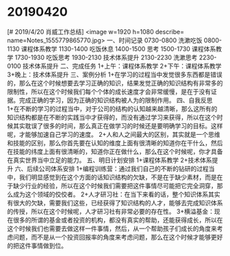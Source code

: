 # 20190420

[# 2019/4/20 肖威工作总结]
<image w=1920 h=1080 describe= name=Notes_1555779865770.jpg>
一、时间记录
0730-0800 洗漱吃饭
0800-1130 课程体系教学
1130-1400 吃饭休息
1400-1500 思考
1500-1730 课程体系教学
1730-1930 吃饭思考
1930-2130 技术体系提升
2130-2230 洗漱思考
2230-0100 技术体系提升
二、完成任务
1+上午：课程体系教学
2+下午：课程体系教学
3+晚上：技术体系提升
三、案例分析
1+在学习的过程当中发觉很多东西都是错误的，那么在这个时候想要去学习正确的知识，结果发觉正确的知识结构有非常多的限制性，所以在这个时候我们每个个体的成长速度才会非常缓慢，是在于没有证据。完成正确的学习，因为正确的知识结构被人为的限制作用。
四、自我反思
1+在不断的学习的过程当中，对于公司的结构的认知越来越清晰，那么这所有的知识结构都是在不断的实践当中才获得的，而没有通过学习来获得，所以在这个时候其实耽误了很多的时间，那么真正在做学习的时候还是要明确学习的目标。这样呢，才能够加速自己学习的速度。
2+人和人之间最大的区别，其实就是一个思维和技能的区别，那么你首先要在认知的维度上面有很清晰的知道你在干什么，然后在技能的纬度上面有很清晰的，知道你正在做什么，那么在这个时候呢，你才具备在真实世界当中立足的能力。
五、明日计划安排
1+课程体系教学
2+技术体系提升
六、后续公司体系安排
1+编程训练营：通过我们自己的不断的钻研的过程当中，我们明显感觉到在这个方面的话知识结构的欠缺，不是在于缺少素材，而是在于缺少行业的经验，所以在这个时候我们需要把这件事情尽可能把它完全洞穿，那么成为这个领域的佼佼者。
2+人才研习社：在当下来看的话，整个知识体系其实有很大的欠缺，需要我们这些，已经获得了知识结构的人才，能够去完成知识体系的传授，所以在这个时候呢，人才研习社有非常必要的存在性。
3+横溢基金：现在很多的所谓的基金或者投资的机构，都没有真实的帮助，还能获得成长，所以在这个时候我们也需要去做这样一件事情，然后，从一个帮助孩子们成长的角度来考虑问题，而不是从一个投资回报率的角度来考虑问题，那么在这个时候才能够更好的把这件事情做到位。
